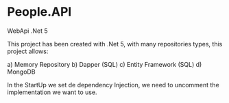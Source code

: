 # People.API
WebApi .Net 5 

This project has been created with .Net 5, with many repositories types, this project allows:

a) Memory Repository
b) Dapper (SQL)
c) Entity Framework (SQL) 
d) MongoDB

In the StartUp we set de dependency Injection, we need to uncomment the implementation we want to use.
